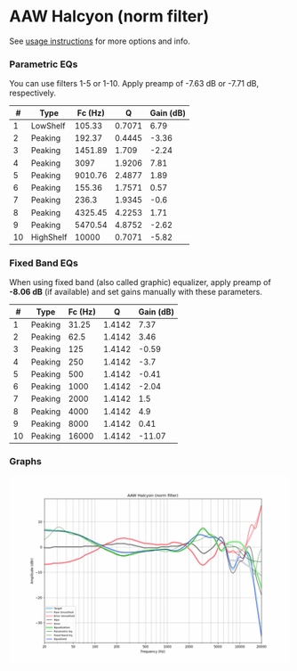 # AAW Halcyon (norm filter)
See [usage instructions](https://github.com/jaakkopasanen/AutoEq#usage) for more options and info.

### Parametric EQs
You can use filters 1-5 or 1-10. Apply preamp of -7.63 dB or -7.71 dB, respectively.

|   # | Type      |   Fc (Hz) |      Q |   Gain (dB) |
|-----|-----------|-----------|--------|-------------|
|   1 | LowShelf  |    105.33 | 0.7071 |        6.79 |
|   2 | Peaking   |    192.37 | 0.4445 |       -3.36 |
|   3 | Peaking   |   1451.89 | 1.709  |       -2.24 |
|   4 | Peaking   |   3097    | 1.9206 |        7.81 |
|   5 | Peaking   |   9010.76 | 2.4877 |        1.89 |
|   6 | Peaking   |    155.36 | 1.7571 |        0.57 |
|   7 | Peaking   |    236.3  | 1.9345 |       -0.6  |
|   8 | Peaking   |   4325.45 | 4.2253 |        1.71 |
|   9 | Peaking   |   5470.54 | 4.8752 |       -2.62 |
|  10 | HighShelf |  10000    | 0.7071 |       -5.82 |

### Fixed Band EQs
When using fixed band (also called graphic) equalizer, apply preamp of **-8.06 dB** (if available) and set gains manually with these parameters.

|   # | Type    |   Fc (Hz) |      Q |   Gain (dB) |
|-----|---------|-----------|--------|-------------|
|   1 | Peaking |     31.25 | 1.4142 |        7.37 |
|   2 | Peaking |     62.5  | 1.4142 |        3.46 |
|   3 | Peaking |    125    | 1.4142 |       -0.59 |
|   4 | Peaking |    250    | 1.4142 |       -3.7  |
|   5 | Peaking |    500    | 1.4142 |       -0.41 |
|   6 | Peaking |   1000    | 1.4142 |       -2.04 |
|   7 | Peaking |   2000    | 1.4142 |        1.5  |
|   8 | Peaking |   4000    | 1.4142 |        4.9  |
|   9 | Peaking |   8000    | 1.4142 |        0.41 |
|  10 | Peaking |  16000    | 1.4142 |      -11.07 |

### Graphs
![](./AAW%20Halcyon%20(norm%20filter).png)
